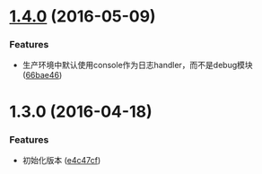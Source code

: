 <a name="1.4.0"></a>
# [1.4.0](https://github.com/plover-modules/plover-logger/compare/v1.3.1...v1.4.0) (2016-05-09)


### Features

* 生产环境中默认使用console作为日志handler，而不是debug模块 ([66bae46](https://github.com/plover-modules/plover-logger/commit/66bae46))



<a name="1.3.0"></a>
# 1.3.0 (2016-04-18)


### Features

* 初始化版本 ([e4c47cf](https://github.com/plover-modules/plover-logger/commit/e4c47cf))



